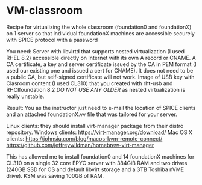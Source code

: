 # VM-classroom
Recipe for virtualizing the whole classroom (foundation0 and foundationX) on 1 server
so that individual foundationX machines are accessible securely with SPICE protocol with a password

You need:
Server with libvirtd that supports nested virtualization (I used RHEL 8.2) accessible directly on Internet with its own A record or CNAME.
A CA certificate, a key and server certificate issued by the CA in PEM format (I used our existing one and issued a cert for CNAME). It does not need to be a public CA, but self-signed certificate will not work.
Image of USB key with Clasroom content (I used CL310) that you created with rht-usb and RHCIfoundation 8.2 *DO NOT USE ANY OLDER* as nested virtualization is really unstable.

Result:
You as the instructor just need to e-mail the location of SPICE clients and an attached foundationX.vv file that was tailored
for your server.

Linux clients: they should install virt-manager package from their distro repository.
Windows clients:  https://virt-manager.org/download/
Mac OS X clients: https://johnsiu.com/blog/macos-kvm-remote-connect/
                  https://github.com/jeffreywildman/homebrew-virt-manager


 This has allowed me to install foundation0 and 14 foundationX machines for CL310 on a single 32 core EPYC server with 384GiB RAM and two drives (240GB SSD for OS and default libvirt storage and a 3TB Toshiba nVME drive). KSM was saving 100GB of RAM.
